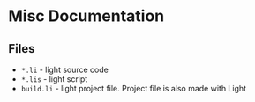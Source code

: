 # Misc Documentation

## Files

- `*.li` - light source code
- `*.lis` - light script
- `build.li` - light project file. Project file is also made with Light

